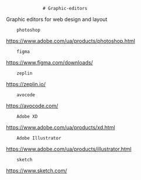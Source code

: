                  # Graphic-editors
  Graphic editors for web design and layout

        photoshop
https://www.adobe.com/ua/products/photoshop.html

        figma
https://www.figma.com/downloads/

        zeplin
https://zeplin.io/

        avocode
https://avocode.com/

        Adobe XD
https://www.adobe.com/ua/products/xd.html

        Adobe Illustrator
https://www.adobe.com/ua/products/illustrator.html

        sketch
https://www.sketch.com/
